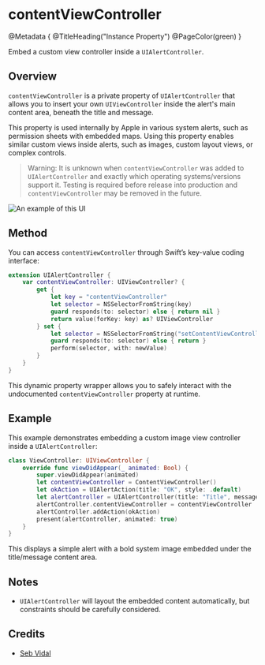 # contentViewController

@Metadata {
    @TitleHeading("Instance Property")
    @PageColor(green)
}

Embed a custom view controller inside a `UIAlertController`.

## Overview

`contentViewController` is a private property of `UIAlertController` that allows you to insert your own `UIViewController` inside the alert's main content area, beneath the title and message.

This property is used internally by Apple in various system alerts, such as permission sheets with embedded maps. Using this property enables similar custom views inside alerts, such as images, custom layout views, or complex controls.

> Warning: It is unknown when `contentViewController` was added to `UIAlertController` and exactly which operating systems/versions support it. Testing is required before release into production and `contentViewController` may be removed in the future.

![An example of this UI](contentViewController-Image)

## Method

You can access `contentViewController` through Swift’s key-value coding interface:

```swift
extension UIAlertController {
    var contentViewController: UIViewController? {
        get {
            let key = "contentViewController"
            let selector = NSSelectorFromString(key)
            guard responds(to: selector) else { return nil }
            return value(forKey: key) as? UIViewController
        } set {
            let selector = NSSelectorFromString("setContentViewController:")
            guard responds(to: selector) else { return }
            perform(selector, with: newValue)
        }
    }
}
```

This dynamic property wrapper allows you to safely interact with the undocumented `contentViewController` property at runtime.

## Example

This example demonstrates embedding a custom image view controller inside a `UIAlertController`:

```swift
class ViewController: UIViewController {
    override func viewDidAppear(_ animated: Bool) {
        super.viewDidAppear(animated)
        let contentViewController = ContentViewController()
        let okAction = UIAlertAction(title: "OK", style: .default)
        let alertController = UIAlertController(title: "Title", message: "Message", preferredStyle: .alert)
        alertController.contentViewController = contentViewController
        alertController.addAction(okAction)
        present(alertController, animated: true)
    }
}
```

This displays a simple alert with a bold system image embedded under the title/message content area.

## Notes

- `UIAlertController` will layout the embedded content automatically, but constraints should be carefully considered.

## Credits

 - [Seb Vidal](https://x.com/SebJVidal)
